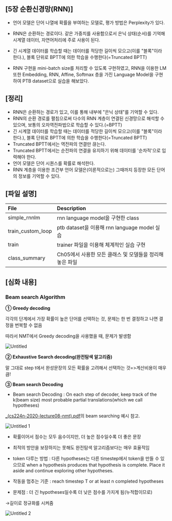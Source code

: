 ## [5장 순환신경망(RNN)]

- 언어 모델은 단어 나열에 확률을 부여하는 모델로, 평가 방법은 Perplexity가 있다.

- RNN은 순환하는 경로이다. 같은 가중치를 사용함으로서 은닉 상태(순서)를 기억해 시계열 데이터, 자연어처리에 주로 사용이 된다.

- 긴 시계열 데이터를 학습할 때는 데이터를 적당한 길이씩 모으고(이를 "블록"이라 한다.), 블록 단위로 BPTT에 의한 학습을 수행한다(=Truncated BPTT)

- RNN 구현을 mini-batch size를 처리할 수 있도록 구현하였고, RNN을 이용한 LM 또한 Embedding, RNN, Affine, Softmax 층을 가진 Language Model을 구현하여 PTB dataset으로 실습을 해보았다.


## [정리]

- RNN은 순환하는 경로가 있고, 이를 통해 내부에 "은닉 상태"를 기억할 수 있다.
- RNN의 순환 경로를 펼침으로써 다수의 RNN 계층이 연결된 신경망으로 해석할 수 있으며, 보통의 오차역전파법으로 학습할 수 있다.(=BPTT)
- 긴 시계열 데이터를 학습할 때는 데이터를 적당한 길이씩 모으고(이를 "블록"이라 한다.), 블록 단위로 BPTT에 의한 학습을 수행한다(=Truncated BPTT)
- Truncated BPTT에서는 역전파의 연결만 끊는다.
- Truncated BPTT에서는 순전파의 연결을 유지하기 위해 데이터를 '순차적'으로 입력해야 한다.
- 언어 모델은 단어 시퀀스를 확률로 해석한다.
- RNN 계층을 이용한 조건부 언어 모델은(이론적으로는) 그때까지 등장한 모든 단어의 정보를 기억할 수 있다.


## [파일 설명]

|File|Description|
|:-- |:-- |
|simple_rnnlm|rnn language model을 구현한 class|
|train_custom_loop|ptb dataset을 이용해 rnn language model 실습|
|train|trainer 파일을 이용해 체계적인 실습 구현|
|class_summary|Ch05에서 사용한 모든 클래스 및 모델들을 정리해 놓은 파일|

## [심화 내용]

### Beam search Algorithm

**① Greedy decoding**

각각의 단계에서 가장 확률이 높은 단어를 선택하는 것, 문제는 한 번 결정하고 나면 결정을 번복할 수 없음

따라서 NMT에서 Greedy decoding을 사용했을 때, 문제가 발생함

![Untitled](https://user-images.githubusercontent.com/55529617/106932431-1364f380-675b-11eb-9f69-bd68c70bf57f.png)

**② Exhaustive Search decoding(완전탐색 알고리즘)**

말 그대로 step t에서 완성문장의 모든 확률을 고려해서 선택하는 것=>계산비용이 매우 큼!

**③ Beam search Decoding**

- Beam search Decoding : On each step of decoder, keep track of the k(beam size) most probable partial translations(which we call hypotheses)

[_(cs224n-2020-lecture08-nmt).pdf](https://github.com/hyehyeonmoon/DL_from_scratch_2/files/5927508/_.cs224n-2020-lecture08-nmt.pdf)의 beam searching 예시 참고.

![Untitled 1](https://user-images.githubusercontent.com/55529617/106932426-1233c680-675b-11eb-9222-e997d665d277.png)

- 확률이어서 점수는 모두 음수이지만, 더 높은 점수일수록 더 좋은 문장
- 최적의 방안을 보장하지는 못해도 완전탐색 알고리즘보다는 매우 효율적임

- <END> token 다루는 방법 : 다른 hypotheses는 다른 timestep에서 <END>token을 만들 수 있으므로 when a hypothesis produces <END> that hypothesis is complete. Place it aside and continue exploring other hypotheses.
- 작동을 멈추는 기준 : reach timestep T or at least n completed hypotheses
- 문제점 : 더 긴 hypotheses일수록 더 낮은 점수를 가지게 됨(누적합이므로)

→길이로 정규화를 시켜줌

![Untitled 2](https://user-images.githubusercontent.com/55529617/106932428-12cc5d00-675b-11eb-99b9-b9a196aff486.png)


